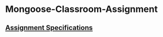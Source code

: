 Mongoose-Classroom-Assignment
=============================

[Assignment Specifications](https://git.generalassemb.ly/WebDev-Connected-Classroom/first-full-stack-homework/blob/master/README.md)
---------------------------------------------------------------------------------------------------------------------

 
